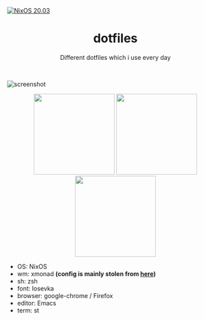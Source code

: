 [![NixOS 20.03](https://img.shields.io/badge/NixOS-v20.03-blue.svg?style=flat-square&logo=NixOS&logoColor=white)](https://nixos.org)

<h1 align="center">dotfiles</h1>
<p align="center">Different dotfiles which i use every day</p><br>

![screenshot](https://user-images.githubusercontent.com/49302467/80186997-93c8c680-8617-11ea-9fb4-973c167a8ef6.png)

<p align="center">
<span><img src="https://user-images.githubusercontent.com/49302467/80187251-f8842100-8617-11ea-8333-048ffa4834db.png" height="188" /></span>
<span><img src="https://user-images.githubusercontent.com/49302467/80187509-70524b80-8618-11ea-8a0f-41ef6e99019d.png" height="188" /></span>
<span><img src="https://user-images.githubusercontent.com/49302467/80187565-85c77580-8618-11ea-81a1-9111e7e52f44.png" height="188" /></span>
</p>

- OS: NixOS
- wm: xmonad **(config is mainly stolen from [here](https://git.systemd.club/xmonad-config/))**
- sh: zsh
- font: Iosevka
- browser: google-chrome / Firefox
- editor: Emacs
- term: st
